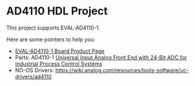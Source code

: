 # AD4110 HDL Project

This project supports EVAL-AD4110-1.

Here are some pointers to help you:
  * [EVAL-AD4110-1 Board Product Page](https://www.analog.com/eval-ad4110-1)
  * Parts: AD4110-1 [Universal Input Analog Front End with 24-Bit ADC for Industrial Process Control Systems](https://www.analog.com/ad4110-1)
  * NO-OS Drivers: https://wiki.analog.com/resources/tools-software/uc-drivers/ad4110
